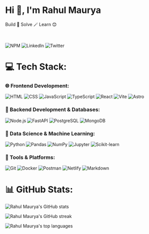 # Hi 👋, I'm Rahul Maurya

Build 🔨 Solve 🪄 Learn 😊

<br/>

![NPM](https://img.shields.io/badge/NPM-k26rahul-CB3837?style=for-the-badge&logo=npm&logoColor=white)
![LinkedIn](https://img.shields.io/badge/LinkedIn-k26rahul-0A66C2?style=for-the-badge&logo=linkedin&logoColor=white)
![Twitter](https://img.shields.io/badge/Twitter-k26rahul-000000?style=for-the-badge&logo=x&logoColor=white)

# 💻 Tech Stack:

### 🌐 Frontend Development:

![HTML](https://img.shields.io/badge/HTML-239120?style=for-the-badge&logo=html5&logoColor=white)
![CSS](https://img.shields.io/badge/CSS-1572B6?style=for-the-badge&logo=css3&logoColor=white)
![JavaScript](https://img.shields.io/badge/JavaScript-F7DF1E?style=for-the-badge&logo=javascript&logoColor=black)
![TypeScript](https://img.shields.io/badge/TypeScript-007ACC?style=for-the-badge&logo=typescript&logoColor=white)
![React](https://img.shields.io/badge/React-20232A?style=for-the-badge&logo=react&logoColor=61DAFB)
![Vite](https://img.shields.io/badge/Vite-646CFF?style=for-the-badge&logo=vite&logoColor=white)
![Astro](https://img.shields.io/badge/Astro-FF5D01?style=for-the-badge&logo=astro&logoColor=white)

### 🔧 Backend Development & Databases:

![Node.js](https://img.shields.io/badge/Node.js-43853D?style=for-the-badge&logo=nodedotjs&logoColor=white)
![FastAPI](https://img.shields.io/badge/FastAPI-009688?style=for-the-badge&logo=fastapi&logoColor=white)
![PostgreSQL](https://img.shields.io/badge/PostgreSQL-316192?style=for-the-badge&logo=postgresql&logoColor=white)
![MongoDB](https://img.shields.io/badge/MongoDB-4EA94B?style=for-the-badge&logo=mongodb&logoColor=white)

### 🧠 Data Science & Machine Learning:

![Python](https://img.shields.io/badge/Python-3776AB?style=for-the-badge&logo=python&logoColor=white)
![Pandas](https://img.shields.io/badge/Pandas-150458?style=for-the-badge&logo=pandas&logoColor=white)
![NumPy](https://img.shields.io/badge/NumPy-013243?style=for-the-badge&logo=numpy&logoColor=white)
![Jupyter](https://img.shields.io/badge/Jupyter-F37626?style=for-the-badge&logo=jupyter&logoColor=white)
![Scikit-learn](https://img.shields.io/badge/scikit--learn-F7931E?style=for-the-badge&logo=scikitlearn&logoColor=white)

### 🚀 Tools & Platforms:

![Git](https://img.shields.io/badge/Git-F05032?style=for-the-badge&logo=git&logoColor=white)
![Docker](https://img.shields.io/badge/Docker-2496ED?style=for-the-badge&logo=docker&logoColor=white)
![Postman](https://img.shields.io/badge/Postman-FF6C37?style=for-the-badge&logo=postman&logoColor=white)
![Netlify](https://img.shields.io/badge/Netlify-00C7B7?style=for-the-badge&logo=netlify&logoColor=white)
![Markdown](https://img.shields.io/badge/Markdown-000000?style=for-the-badge&logo=markdown&logoColor=white)

# 📊 GitHub Stats:

![Rahul Maurya's GitHub stats](https://github-readme-stats.vercel.app/api?username=k26rahul&theme=dark&hide_border=false&include_all_commits=true&count_private=false&show_icons=true&rank_icon=github&ring_color=0f0)
<br/>

![Rahul Maurya's GitHub streak](https://github-readme-streak-stats.herokuapp.com/?user=k26rahul&theme=dark&hide_border=false)
<br/>

![Rahul Maurya's top languages](https://github-readme-stats.vercel.app/api/top-langs/?username=k26rahul&theme=dark&hide_border=false&include_all_commits=true&count_private=false&layout=compact)

